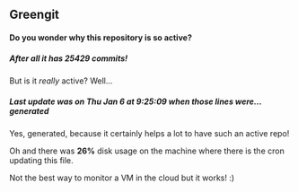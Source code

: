 ## Greengit

#### Do you wonder why this repository is so active?

##### After all it has 25429 commits!

But is it *really* active? Well...

##### Last update was on Thu Jan 6 at 9:25:09 when those lines were... generated

Yes, generated, because it certainly helps a lot to have such an active repo!

Oh and there was **26%** disk usage on the machine
where there is the cron updating this file.

Not the best way to monitor a VM in the cloud but it works! :)
